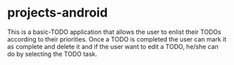 # projects-android
This is a basic-TODO application that allows the user to enlist their TODOs according to their priorities. Once a TODO is completed the user can mark it as complete and delete it and if the user want to edit a TODO, he/she can do by selecting the TODO task.
